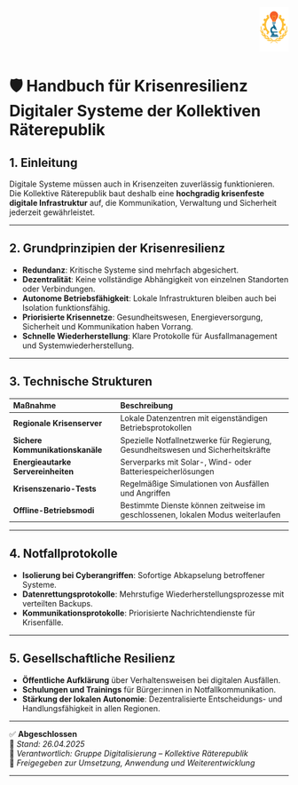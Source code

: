 <p align="right">
  <img src="https://raw.githubusercontent.com/hades-dux/Kollektive-Raeterepublik/main/Meta_und_Systemstruktur/logo_offiziell.png" alt="Logo der Kollektiven Räterepublik" height="80">
</p>

# 🛡️ Handbuch für Krisenresilienz Digitaler Systeme der Kollektiven Räterepublik
<!--
Autor: Fabio Weidner
Version: 1.0
Sektion: Digitalisierung
Veröffentlichung: April 2025
-->

## 1. Einleitung

Digitale Systeme müssen auch in Krisenzeiten zuverlässig funktionieren.  
Die Kollektive Räterepublik baut deshalb eine **hochgradig krisenfeste digitale Infrastruktur** auf, die Kommunikation, Verwaltung und Sicherheit jederzeit gewährleistet.

---

## 2. Grundprinzipien der Krisenresilienz

- **Redundanz**: Kritische Systeme sind mehrfach abgesichert.
- **Dezentralität**: Keine vollständige Abhängigkeit von einzelnen Standorten oder Verbindungen.
- **Autonome Betriebsfähigkeit**: Lokale Infrastrukturen bleiben auch bei Isolation funktionsfähig.
- **Priorisierte Krisennetze**: Gesundheitswesen, Energieversorgung, Sicherheit und Kommunikation haben Vorrang.
- **Schnelle Wiederherstellung**: Klare Protokolle für Ausfallmanagement und Systemwiederherstellung.

---

## 3. Technische Strukturen

| Maßnahme | Beschreibung |
|:---|:---|
| **Regionale Krisenserver** | Lokale Datenzentren mit eigenständigen Betriebsprotokollen |
| **Sichere Kommunikationskanäle** | Spezielle Notfallnetzwerke für Regierung, Gesundheitswesen und Sicherheitskräfte |
| **Energieautarke Servereinheiten** | Serverparks mit Solar-, Wind- oder Batteriespeicherlösungen |
| **Krisenszenario-Tests** | Regelmäßige Simulationen von Ausfällen und Angriffen |
| **Offline-Betriebsmodi** | Bestimmte Dienste können zeitweise im geschlossenen, lokalen Modus weiterlaufen |

---

## 4. Notfallprotokolle

- **Isolierung bei Cyberangriffen**: Sofortige Abkapselung betroffener Systeme.
- **Datenrettungsprotokolle**: Mehrstufige Wiederherstellungsprozesse mit verteilten Backups.
- **Kommunikationsprotokolle**: Priorisierte Nachrichtendienste für Krisenfälle.

---

## 5. Gesellschaftliche Resilienz

- **Öffentliche Aufklärung** über Verhaltensweisen bei digitalen Ausfällen.
- **Schulungen und Trainings** für Bürger:innen in Notfallkommunikation.
- **Stärkung der lokalen Autonomie**: Dezentralisierte Entscheidungs- und Handlungsfähigkeit in allen Regionen.

---

✅ **Abgeschlossen**  
📅 *Stand: 26.04.2025*  
🏩 *Verantwortlich: Gruppe Digitalisierung – Kollektive Räterepublik*  
🔐 *Freigegeben zur Umsetzung, Anwendung und Weiterentwicklung*

---
